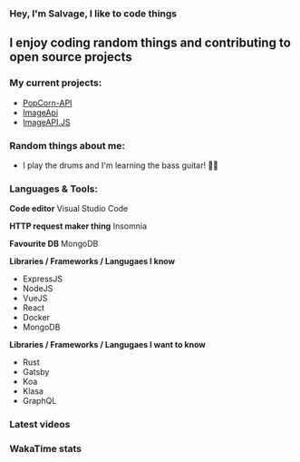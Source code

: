 ### Hey, I'm Salvage, I like to code things

## I enjoy coding random things and contributing to open source projects

### My current projects:
* [PopCorn-API](https://popcorn-backend.herokuapp.com)
* [ImageApi](https://image-api-2.glitch.me)
* [ImageAPI.JS](https://npm.im/imageapi.js)

### Random things about me:
* I play the drums and I'm learning the bass guitar! 🥁🎸

### Languages & Tools:
**Code editor** Visual Studio Code

**HTTP request maker thing** Insomnia

**Favourite DB** MongoDB

**Libraries / Frameworks / Langugaes I know**
* ExpressJS
* NodeJS
* VueJS
* React
* Docker
* MongoDB

**Libraries / Frameworks / Langugaes I want to know**
* Rust
* Gatsby
* Koa
* Klasa
* GraphQL

### Latest videos
<!-- YOUTUBE:START -->
<!-- YOUTUBE:END -->

### WakaTime stats
<!-- waka-box start -->
<!-- waka-box end -->
